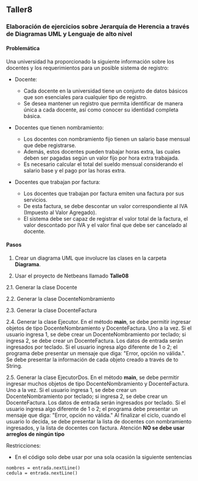 ## Taller8

### Elaboración de ejercicios sobre Jerarquía de Herencia a través de Diagramas UML y Lenguaje de alto nivel

#### Problemática

Una universidad ha proporcionado la siguiente información sobre los docentes y los requerimientos para un posible sistema de registro:
* Docente:
  * Cada docente en la universidad tiene un conjunto de datos básicos que son esenciales para cualquier tipo de registro.
  * Se desea mantener un registro que permita identificar de manera única a cada docente, así como conocer su identidad completa básica.

* Docentes que tienen nombramiento:

  * Los docentes con nombramiento fijo tienen un salario base mensual que debe registrarse.
  * Además, estos docentes pueden trabajar horas extra, las cuales deben ser pagadas según un valor fijo por hora extra trabajada.
  * Es necesario calcular el total del sueldo mensual considerando el salario base y el pago por las horas extra.

* Docentes que trabajan por factura:

  * Los docentes que trabajan por factura emiten una factura por sus servicios.
  * De esta factura, se debe descontar un valor correspondiente al IVA (Impuesto al Valor Agregado).
  * El sistema debe ser capaz de registrar el valor total de la factura, el valor descontado por IVA y el valor final que debe ser cancelado al docente.



#### Pasos


1. Crear un diagrama UML que involucre las clases en la carpeta **Diagrama**.

2. Usar el proyecto de Netbeans llamado **Talle08**

  2.1. Generar la clase Docente

  2.2. Generar la clase DocenteNombramiento

  2.3. Generar la clase DocenteFactura

  2.4. Generar la clase Ejecutor. En el método **main**, se debe permitir ingresar objetos de tipo DocenteNombramiento y DocenteFactura. Uno a la vez. Si el usuario ingresa 1, se debe crear un DocenteNombramiento por teclado; si ingresa 2, se debe crear un DocenteFactura. Los datos de entrada serán ingresados por teclado. Si el usuario ingresa algo diferente de 1 o 2; el programa debe presentar un mensaje que diga: "Error, opción no válida.". Se debe presentar la información de cada objeto creado a través de to String.

  2.5. Generar la clase EjecutorDos. En el método **main**, se debe permitir ingresar muchos objetos de tipo DocenteNombramiento y DocenteFactura. Uno a la vez. Si el usuario ingresa 1, se debe crear un DocenteNombramiento por teclado; si ingresa 2, se debe crear un DocenteFactura. Los datos de entrada serán ingresados por teclado. Si el usuario ingresa algo diferente de 1 o 2; el programa debe presentar un mensaje que diga: "Error, opción no válida." Al finalizar el ciclo, cuando el usuario lo decida, se debe presentar la lista de docentes con nombramiento ingresados, y la lista de docentes con factura. Atención **NO se debe usar arreglos de ningún tipo**

  Restricciones:
  * En el código solo debe usar por una sola ocasión la siguiente sentencias
  ```
  nombres = entrada.nextLine()
  cedula = entrada.nextLine()
  ```
